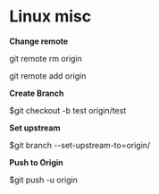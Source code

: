 # Linux misc

**Change remote**

git remote rm origin

git remote add origin <URL>


**Create Branch**

$git checkout -b test origin/test

**Set upstream**

$git branch --set-upstream-to=origin/<BRANCH> <BRANCH>

**Push to Origin**

$git push -u origin <BRANCH>

